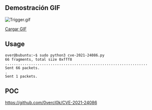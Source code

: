 <languages     />

Demostración GIF
----------------

![](Trigger.gif "Trigger.gif")

[Cargar GIF](https://www.pwnwiki.org/images/f/f8/Trigger.gif)

Usage
-----

    over@bubuntu:~$ sudo python3 cve-2021-24086.py
    66 fragments, total size 0xfff8
    ..................................................................
    Sent 66 packets.
    .
    Sent 1 packets.

POC
---

<https://github.com/0vercl0k/CVE-2021-24086>
